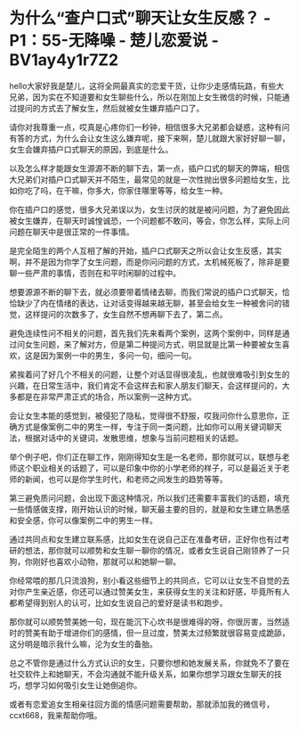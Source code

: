 # 为什么“查户口式”聊天让女生反感？ - P1：55-无降噪 - 楚儿恋爱说 - BV1ay4y1r7Z2

hello大家好我是楚儿，这将全网最真实的恋爱干货，让你少走感情玩路，有些大兄弟，因为实在不知道要和女生聊些什么，所以在刚加上女生微信的时候，只能通过提问的方式去了解女生，然后就被女生嫌弃插户口了。

请你对我尊重一点，哎真是心疼你们一秒钟，相信很多大兄弟都会疑惑，这种有问有答的方式，为什么会让女生这么嫌弃呢，接下来啊，楚儿就跟大家好好聊一聊，女生会嫌弃插户口式聊天的原因，到底是什么。

以及怎么样才能跟女生源源不断的聊下去，第一点，插户口式的聊天的弊端，相信大兄弟们对插户口式聊天并不陌生，最常见的就是一次性抛出很多问题给女生，比如你吃了吗，在干嘛，你多大，你家住哪里等等，给女生一种。

你在插户口的感觉，很多大兄弟误以为，女生讨厌的就是被问问题，为了避免因此被女生嫌弃，在聊天时诚惶诚恐，一个问题都不敢问，等会，你怎么样，实际上问问题在聊天中是很正常的一件事情。

是完全陌生的两个人互相了解的开始，插户口式聊天之所以会让女生反感，其实啊，并不是因为你学了女生问题，而是你问问题的方式，太机械死板了，除非是要聊一些严肃的事情，否则在和平时闲聊的过程中。

想要源源不断的聊下去，就必须要带着情绪去聊，而我们常说的插户口式聊天，恰恰缺少了内在情绪的表达，让对话变得越来越无聊，甚至会给女生一种被舍问的错觉，这样提问的次数多了，女生自然不想再聊下去了，第二点。

避免连续性问不相关的问题，首先我们先来看两个案例，这两个案例中，同样是通过问女生问题，来了解对方，但是第二种提问方式，明显就是比第一种要被女生喜欢，这是因为案例一中的男生，多问一句，细问一句。

紧挨着问了好几个不相关的问题，让整个对话显得很凌乱，也就很难吸引到女生的兴趣，在日常生活中，我们肯定不会这样去和家人朋友们聊天，会这样提问的，大多都是在非常严肃正式的场合，所以案例一这种方式。

会让女生本能的感觉到，被侵犯了隐私，觉得很不舒服，哎我问你什么意思你，正确方式是像案例二中的男生一样，专注于同一类问题，比如你可以用关键词聊天法，根据对话中的关键词，发散思维，想象与当前问题相关的话题。

举个例子吧，你们正在聊工作，刚刚得知女生是一名老师，那你就可以，联想与老师这个职业相关的话题了，可以是印象中你的小学老师的样子，可以是最近关于老师的新闻，也可以是你学生时代，和老师之间发生的趋势等等。

第三避免质问问题，会出现下面这种情况，所以我们还需要丰富我们的话题，填充一些情感做支撑，刚开始认识的时候，聊天最主要的目的，就是和女生建立熟悉感和安全感，你可以像案例二中的男生一样。

通过共同点和女生建立联系感，比如女生在说自己正在准备考研，正好你也有过考研的想法，那你就可以顺势和女生聊一聊你的情况，或者女生说自己刚领养了一只狗，你刚好也喜欢小动物，那就可以和她聊一聊。

你经常喂的那几只流浪狗，别小看这些细节上的共同点，它可以让女生不自觉的去对你产生亲近感，你还可以通过赞美女生，来获得女生的关注和好感，毕竟所有人都希望得到别人的认可，比如女生说自己的爱好是读书和跑步。

那你就可以顺势赞美她一句，现在能沉下心坎书是很难得的呀，你很厉害，当然适时的赞美有助于增进你们的感情，但一旦过度，赞美太过频繁就很容易变成跪舔，这分明是暗示我什么嘛，沦为女生的备胎。

总之不管你是通过什么方式认识的女生，只要你想和她发展关系，你就免不了要在社交软件上和她聊天，不会沟通就不能升级关系，如果你想学习跟女生聊天的技巧，想学习如何吸引女生让她倒追你。

或者有恋爱追女生相亲往回方面的情感问题需要帮助，那就添加我的微信号，ccxt668，我来帮助你哦。